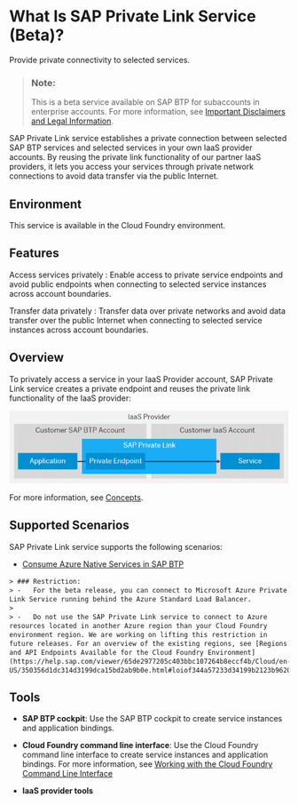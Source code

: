 <!-- loio3eb3bc7aa5db4b5da9dcdbf8ee478e52 -->

# What Is SAP Private Link Service \(Beta\)?

 Provide private connectivity to selected services. 

> ### Note:  
> This is a beta service available on SAP BTP for subaccounts in enterprise accounts. For more information, see [Important Disclaimers and Legal Information](https://help.sap.com/viewer/disclaimer).

SAP Private Link service establishes a private connection between selected SAP BTP services and selected services in your own IaaS provider accounts. By reusing the private link functionality of our partner IaaS providers, it lets you access your services through private network connections to avoid data transfer via the public Internet.



## Environment

This service is available in the Cloud Foundry environment.



## Features

  Access services privately 
 :   Enable access to private service endpoints and avoid public endpoints when connecting to selected service instances across account boundaries.

   Transfer data privately 
 :   Transfer data over private networks and avoid data transfer over the public Internet when connecting to selected service instances across account boundaries.

 

## Overview

To privately access a service in your IaaS Provider account, SAP Private Link service creates a private endpoint and reuses the private link functionality of the IaaS provider:

 ![Establish a private connection using SAP Private Link service.](images/Private_Account_Overview_56b73fb.png) 

For more information, see [Concepts](Concepts_6c7c8a9.md).



## Supported Scenarios

SAP Private Link service supports the following scenarios:

-    [Consume Azure Native Services in SAP BTP](Consume_Azure_Native_Services_in_SAP_BTP_e9cc677.md)

    > ### Restriction:  
    > -   For the beta release, you can connect to Microsoft Azure Private Link Service running behind the Azure Standard Load Balancer.
    > 
    > -   Do not use the SAP Private Link service to connect to Azure resources located in another Azure region than your Cloud Foundry environment region. We are working on lifting this restriction in future releases. For an overview of the existing regions, see [Regions and API Endpoints Available for the Cloud Foundry Environment](https://help.sap.com/viewer/65de2977205c403bbc107264b8eccf4b/Cloud/en-US/350356d1dc314d3199dca15bd2ab9b0e.html#loiof344a57233d34199b2123b9620d0bb41).




## Tools

-   **SAP BTP cockpit**: Use the SAP BTP cockpit to create service instances and application bindings.

-   **Cloud Foundry command line interface**: Use the Cloud Foundry command line interface to create service instances and application bindings. For more information, see [Working with the Cloud Foundry Command Line Interface](https://help.sap.com/viewer/65de2977205c403bbc107264b8eccf4b/Cloud/en-US/2f1d4abd0f9f4760a301f43513d2efa6.html)

-   **IaaS provider tools**


